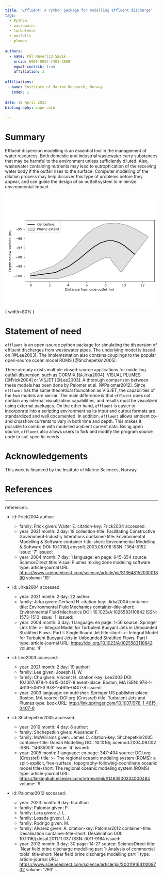 ```yaml
---
title: 'Effluent: A Python package for modelling effluent discharge'
tags:
  - Python
  - wastewater
  - turbulence
  - outfalls
  - plumes

authors:
  - name: Pål Næverlid Sævik
    orcid: 0000-0002-7301-2008
    equal-contrib: true
    affiliation: 1

affiliations:
 - name: Institute of Marine Research, Norway
   index: 1

date: 18 April 2023
bibliography: paper.bib

---
```


# Summary

Effluent dispersion modelling is an essential tool in the management of water
resources. Both domestic and industrial wastewater carry substances that may
be harmful to the environment unless sufficiently diluted. Also, 
wastewater containing nutrients may lead to eutrophication of the receiving
water body if the outfall rises to the surface. Computer modelling of the
dilution process may help discover this type of problems before they appear,
and can guide the design of an outfall system to minimize environmental
impact.

![Wastewater dilution and rise, as computed by the package](paper-figure.png){ width=80% }

# Statement of need

`effluent` is an open-source python package for simulating the dispersion of
effluent discharges from wastewater pipes. The underlying model is based on
[@Lee2003]. The implementation also contains couplings to the popular
open-source ocean model ROMS [@Shchepetkin2005].

There already exists multiple closed-source applications for modelling outfall
dispersion, such as CORMIX [@Jirka2004], VISUAL PLUMES [@Frick2004]
or VISJET [@Lee2003]. A thorough comparison between these models has been done
by Palomar et al. [@Palomar2012]. Since `effluent` has the same theoretical
foundation as VISJET, the capabilities of the two models are similar. The main
difference is that `effluent` does not contain any internal visualization
capabilities, and results must be visualized using external packages. On the
other hand, `effluent` is easier to incorporate into a scripting environment
as its input and output formats are standardized and well documented. In
addition, `effluent` allows ambient co- and crossflow currents to vary in both
time and depth. This makes it possible to combine with modelled ambient
current data. Being open source, `effluent` also allows users to fork and
modify the program source code to suit specific needs.

# Acknowledgements

This work is financed by the Institute of Marine Sciences, Norway.

# References

---
references:
- id: Frick2004
  author:
    - family: Frick
      given: Walter E.
  citation-key: Frick2004
  accessed:
    - year: 2021
      month: 2
      day: 19
  collection-title: Facilitating Constructive Government-Industry Interations
  container-title: Environmental Modelling & Software
  container-title-short: Environmental Modelling & Software
  DOI: 10.1016/j.envsoft.2003.08.018
  ISSN: 1364-8152
  issue: '7'
  issued:
    - year: 2004
      month: 7
      day: 1
  language: en
  page: 645-654
  source: ScienceDirect
  title: Visual Plumes mixing zone modeling software
  type: article-journal
  URL: https://www.sciencedirect.com/science/article/pii/S1364815203001890
  volume: '19'

- id: Jirka2004
  accessed:
    - year: 2021
      month: 2
      day: 22
  author:
    - family: Jirka
      given: Gerhard H.
  citation-key: Jirka2004
  container-title: Environmental Fluid Mechanics
  container-title-short: Environmental Fluid Mechanics
  DOI: 10.1023/A:1025583110842
  ISSN: 1573-1510
  issue: '1'
  issued:
    - year: 2004
      month: 3
      day: 1
  language: en
  page: 1-56
  source: Springer Link
  title: >-
    Integral Model for Turbulent Buoyant Jets in Unbounded Stratified Flows.
    Part I: Single Round Jet
  title-short: >-
    Integral Model for Turbulent Buoyant Jets in Unbounded Stratified Flows.
    Part I
  type: article-journal
  URL: https://doi.org/10.1023/A:1025583110842
  volume: '4'

- id: Lee2003
  accessed:
    - year: 2021
      month: 2
      day: 19
  author:
    - family: Lee
      given: Joseph H. W.
    - family: Chu
      given: Vincent H.
  citation-key: Lee2003
  DOI: 10.1007/978-1-4615-0407-8
  event-place: Boston, MA
  ISBN: 978-1-4613-5061-3 978-1-4615-0407-8
  issued:
    - year: 2003
  language: en
  publisher: Springer US
  publisher-place: Boston, MA
  source: DOI.org (Crossref)
  title: Turbulent Jets and Plumes
  type: book
  URL: http://link.springer.com/10.1007/978-1-4615-0407-8

- id: Shchepetkin2005
  accessed:
    - year: 2019
      month: 4
      day: 8
  author:
    - family: Shchepetkin
      given: Alexander F.
    - family: McWilliams
      given: James C.
  citation-key: Shchepetkin2005
  container-title: Ocean Modelling
  DOI: 10.1016/j.ocemod.2004.08.002
  ISSN: '14635003'
  issue: '4'
  issued:
    - year: 2005
      month: 1
  language: en
  page: 347-404
  source: DOI.org (Crossref)
  title: >-
    The regional oceanic modeling system (ROMS): a split-explicit, free-surface,
    topography-following-coordinate oceanic model
  title-short: The regional oceanic modeling system (ROMS)
  type: article-journal
  URL: https://linkinghub.elsevier.com/retrieve/pii/S1463500304000484
  volume: '9'
  
- id: Palomar2012
  accessed:
    - year: 2023
      month: 9
      day: 6
  author:
    - family: Palomar
      given: P.
    - family: Lara
      given: J. L.
    - family: Losada
      given: I. J.
    - family: Rodrigo
      given: M.
    - family: Alvárez
      given: A.
  citation-key: Palomar2012
  container-title: Desalination
  container-title-short: Desalination
  DOI: 10.1016/j.desal.2011.11.037
  ISSN: 0011-9164
  issued:
    - year: 2012
      month: 3
      day: 30
  page: 14-27
  source: ScienceDirect
  title: 'Near field brine discharge modelling part 1: Analysis of commercial tools'
  title-short: Near field brine discharge modelling part 1
  type: article-journal
  URL: https://www.sciencedirect.com/science/article/pii/S0011916411009702
  volume: '290'
...

